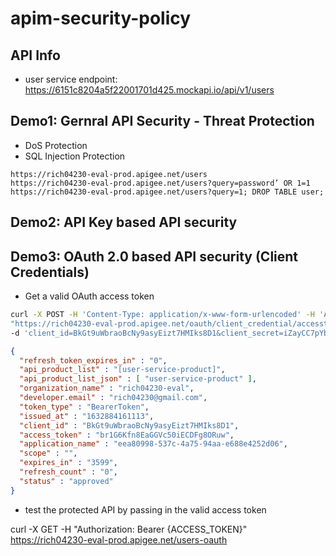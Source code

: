 # apim-security-policy

## API Info
- user service endpoint: https://6151c8204a5f22001701d425.mockapi.io/api/v1/users

## Demo1: Gernral API Security - Threat Protection
- DoS Protection
- SQL Injection Protection

```
https://rich04230-eval-prod.apigee.net/users 
https://rich04230-eval-prod.apigee.net/users?query=password’ OR 1=1
https://rich04230-eval-prod.apigee.net/users?query=1; DROP TABLE user;
```

## Demo2: API Key based API security

## Demo3: OAuth 2.0 based API security (Client Credentials)

- Get a valid OAuth access token

```bash
curl -X POST -H 'Content-Type: application/x-www-form-urlencoded' -H 'Accept: application/json' \
"https://rich04230-eval-prod.apigee.net/oauth/client_credential/accesstoken?grant_type=client_credentials" \
-d 'client_id=BkGt9uWbraoBcNy9asyEizt7HMIks8D1&client_secret=iZayCC7pYbrYNGLz'
```

```json
{
  "refresh_token_expires_in" : "0",
  "api_product_list" : "[user-service-product]",
  "api_product_list_json" : [ "user-service-product" ],
  "organization_name" : "rich04230-eval",
  "developer.email" : "rich04230@gmail.com",
  "token_type" : "BearerToken",
  "issued_at" : "1632884161113",
  "client_id" : "BkGt9uWbraoBcNy9asyEizt7HMIks8D1",
  "access_token" : "br1G6Kfn8EaGGVc50iECDFg8ORuw",
  "application_name" : "eea80998-537c-4a75-94aa-e688e4252d06",
  "scope" : "",
  "expires_in" : "3599",
  "refresh_count" : "0",
  "status" : "approved"
}
```

- test the protected API by passing in the valid access token

curl -X GET -H "Authorization: Bearer {ACCESS_TOKEN}" https://rich04230-eval-prod.apigee.net/users-oauth

